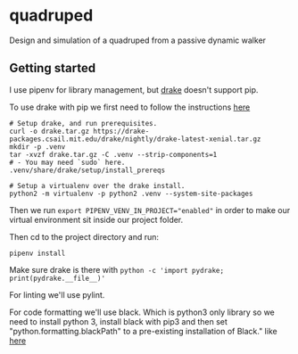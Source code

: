 # quadruped
Design and simulation of a quadruped from a passive dynamic walker

## Getting started
I use pipenv for library management, but [drake](https://drake.mit.edu/python_bindings.html#using-the-python-bindings) doesn't support pip.

To use drake with pip we first need to follow the instructions [here](https://drake.mit.edu/python_bindings.html#using-the-python-bindings)
```
# Setup drake, and run prerequisites.
curl -o drake.tar.gz https://drake-packages.csail.mit.edu/drake/nightly/drake-latest-xenial.tar.gz
mkdir -p .venv
tar -xvzf drake.tar.gz -C .venv --strip-components=1
# - You may need `sudo` here.
.venv/share/drake/setup/install_prereqs

# Setup a virtualenv over the drake install.
python2 -m virtualenv -p python2 .venv --system-site-packages
```

Then we run `export PIPENV_VENV_IN_PROJECT="enabled"` in order to make our virtual environment sit inside our project folder.

Then cd to the project directory and run:

```pipenv install```

Make sure drake is there with `python -c 'import pydrake; print(pydrake.__file__)'`

For linting we'll use pylint.

For code formatting we'll use black. Which is python3 only library so we need to install python 3, install black with pip3 and then set "python.formatting.blackPath" to a pre-existing installation of Black." like [here](https://github.com/Microsoft/vscode-python/issues/3444)


